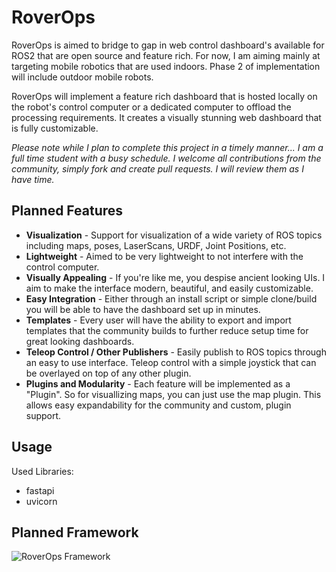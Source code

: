 
# RoverOps

RoverOps is aimed to bridge to gap in web control dashboard's available for ROS2 that are open source and feature rich. For now, I am aiming mainly at targeting mobile robotics that are used indoors. Phase 2 of implementation will include outdoor mobile robots.

RoverOps will implement a feature rich dashboard that is hosted locally on the robot's control computer or a dedicated computer to offload the processing requirements. It creates a visually stunning web dashboard that is fully customizable. 

*Please note while I plan to complete this project in a timely manner... I am a full time student with a busy schedule. I welcome all contributions from the community, simply fork and create pull requests. I will review them as I have time.*



## Planned Features

- **Visualization** - Support for visualization of a wide variety of ROS topics including maps, poses, LaserScans, URDF, Joint Positions, etc.
- **Lightweight** - Aimed to be very lightweight to not interfere with the control computer.
- **Visually Appealing** - If you're like me, you despise ancient looking UIs. I aim to make the interface modern, beautiful, and easily customizable.
- **Easy Integration** - Either through an install script or simple clone/build you will be able to have the dashboard set up in minutes.
- **Templates** - Every user will have the ability to export and import templates that the community builds to further reduce setup time for great looking dashboards.
- **Teleop Control / Other Publishers** - Easily publish to ROS topics through an easy to use interface. Teleop control with a simple joystick that can be overlayed on top of any other plugin.
- **Plugins and Modularity** - Each feature will be implemented as a "Plugin". So for visuallizing maps, you can just use the map plugin. This allows easy expandability for the community and custom, plugin support.


## Usage

Used Libraries:
- fastapi
- uvicorn


## Planned Framework

![RoverOps Framework](https://github.com/jackarivera/RoverOps/blob/main/images/RoverOps_FrameWork.png?raw=true)
